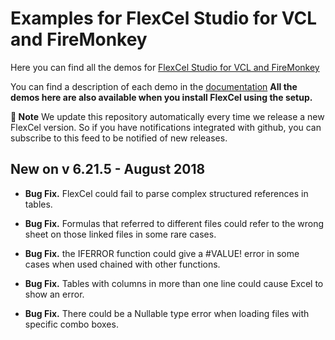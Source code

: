 ﻿# Examples for FlexCel Studio for VCL and FireMonkey

Here you can find all the demos for [FlexCel Studio for VCL and FireMonkey](http://www.tmssoftware.com/site/flexcel.asp)

You can find a description of each demo in the [documentation](http://www.tmssoftware.biz/flexcel/doc/vcl/index.html)
**All the demos here are also available when you install FlexCel using the setup.**

**:book: Note** We update this repository automatically every time we release a new FlexCel version. So if you have notifications integrated with github, you can subscribe to this feed to be notified of new releases.


## New on v 6.21.5 - August 2018


- **Bug Fix.** FlexCel could fail to parse complex structured references in tables.

- **Bug Fix.** Formulas that referred to different files could refer to the wrong sheet on those linked files in some rare cases.

- **Bug Fix.** the IFERROR function could give a #VALUE! error in some cases when used chained with other functions.

- **Bug Fix.** Tables with columns in more than one line could cause Excel to show an error.

- **Bug Fix.** There could be a Nullable type error when loading files with specific combo boxes.

